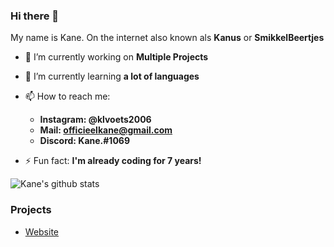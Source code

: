 ### Hi there 👋
My name is Kane. On the internet also known als **Kanus** or **SmikkelBeertjes**
- 🔭 I’m currently working on **Multiple Projects** 
- 🌱 I’m currently learning **a lot of languages**
- 📫 How to reach me:
  - **Instagram: @klvoets2006**
  - **Mail: officieelkane@gmail.com**
  - **Discord: Kane.#1069**
  
- ⚡ Fun fact: **I'm already coding for 7 years!**

![Kane's github stats](https://github-readme-stats.vercel.app/api?username=kanetjuh)

### Projects
- [Website](https://kanus.me)
